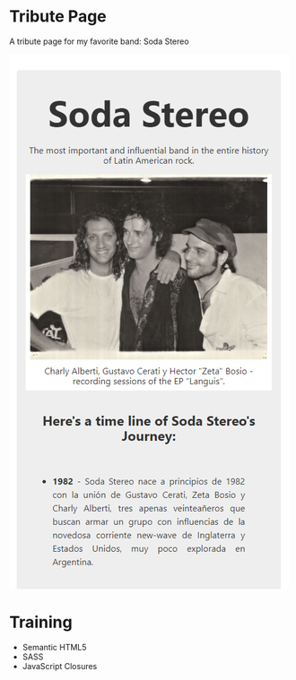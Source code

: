 # Tribute Page

A tribute page for my favorite band: Soda Stereo

![Soda Stereo tribute page preview](https://github.com/andresclm/tribute-page/blob/master/preview.png)

# Training

- Semantic HTML5
- SASS
- JavaScript Closures
